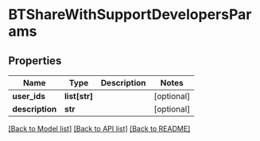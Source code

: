 # BTShareWithSupportDevelopersParams

## Properties
Name | Type | Description | Notes
------------ | ------------- | ------------- | -------------
**user_ids** | **list[str]** |  | [optional] 
**description** | **str** |  | [optional] 

[[Back to Model list]](../README.md#documentation-for-models) [[Back to API list]](../README.md#documentation-for-api-endpoints) [[Back to README]](../README.md)


